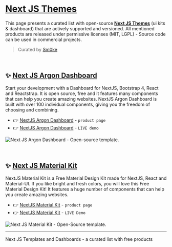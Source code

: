# [Next JS Themes](https://dev.to/sm0ke/next-js-themes-open-source-and-free-454f)

This page presents a curated list with open-source **[Next JS Themes](https://dev.to/sm0ke/next-js-themes-open-source-and-free-454f)** (ui kits & dashboard) that are actively supported and versioned. All mentioned products are released under permissive licenses (MIT, LGPL) - Source code can be used in commercial projects. 

> Curated by [Sm0ke](https://twitter.com/Sm0keDev)

<br />

## ✨ [Next JS Argon Dashboard](https://www.creative-tim.com/product/nextjs-argon-dashboard?AFFILIATE=128200)

Start your development with a Dashboard for NextJS, Bootstrap 4, React and Reactstrap. It is open source, free and it features many components that can help you create amazing websites. NextJS Argon Dashboard is built with over 100 individual components, giving you the freedom of choosing and combining.

- 👉 [NextJS Argon Dashboard](https://www.creative-tim.com/product/nextjs-argon-dashboard?AFFILIATE=128200) - `product page`
- 👉 [NextJS Argon Dashboard](https://demos.creative-tim.com/nextjs-argon-dashboard/admin/dashboard?AFFILIATE=128200) - `LIVE demo`

![Next JS Argon Dashboard - Open-source template.](https://user-images.githubusercontent.com/51854817/179173181-d121552e-ad51-41f0-af29-2b01fbf5c715.png)

<br />

## ✨ [Next JS Material Kit](https://www.creative-tim.com/product/nextjs-material-kit?AFFILIATE=128200)

NextJS Material Kit is a Free Material Design Kit made for NextJS, React and Material-UI. If you like bright and fresh colors, you will love this Free Material Design Kit! It features a huge number of components that can help you create amazing websites.

- 👉 [NextJS Material Kit](https://www.creative-tim.com/product/nextjs-material-kit?AFFILIATE=128200) - `product page`
- 👉 [NextJS Material Kit](https://demos.creative-tim.com/nextjs-material-kit/components?AFFILIATE=128200) - `LIVE Demo`

![Next JS Material Kit - Open-Source template.](https://user-images.githubusercontent.com/51854817/179173476-fd9c0988-fc2d-4970-a558-2b80808fa7b8.png)

---
Next JS Templates and Dashboards - a curated list with free products
